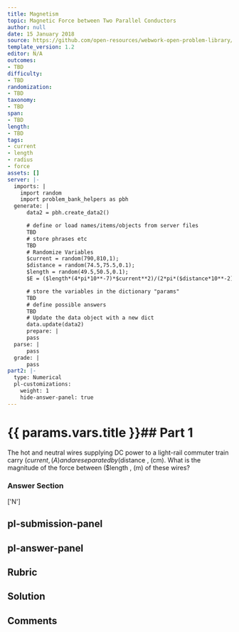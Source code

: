 ```yaml
---
title: Magnetism
topic: Magnetic Force between Two Parallel Conductors
author: null
date: 15 January 2018
source: https://github.com/open-resources/webwork-open-problem-library/tree/master/Contrib/BrockPhysics/College_Physics_Urone/22.Magnetism/22-10.Magnetic_Force_between_Two_Parallel_Conductors/NU_U17_22_10_001.pg
template_version: 1.2
editor: N/A
outcomes:
- TBD
difficulty:
- TBD
randomization:
- TBD
taxonomy:
- TBD
span:
- TBD
length:
- TBD
tags:
- current
- length
- radius
- force
assets: []
server: |-
  imports: |
    import random
    import problem_bank_helpers as pbh
  generate: |
      data2 = pbh.create_data2()

      # define or load names/items/objects from server files
      TBD
      # store phrases etc
      TBD
      # Randomize Variables
      $current = random(790,810,1);
      $distance = random(74.5,75.5,0.1);
      $length = random(49.5,50.5,0.1);
      $E = ($length*(4*pi*10**-7)*$current**2)/(2*pi*($distance*10**-2));

      # store the variables in the dictionary "params"
      TBD
      # define possible answers
      TBD
      # Update the data object with a new dict
      data.update(data2)
      prepare: |
      pass
  parse: |
      pass
  grade: |
      pass
part2: |-
  type: Numerical
  pl-customizations:
    weight: 1
    hide-answer-panel: true
---
```


# {{ params.vars.title }}## Part 1 
The hot and neutral wires supplying DC power to a light-rail commuter train carry ($current , (A) and are separated by ($distance , (cm). What is the magnitude of the force between ($length , (m) of these wires? 


### Answer Section 
['N']

## pl-submission-panel 


## pl-answer-panel 


## Rubric 


## Solution 


## Comments 



